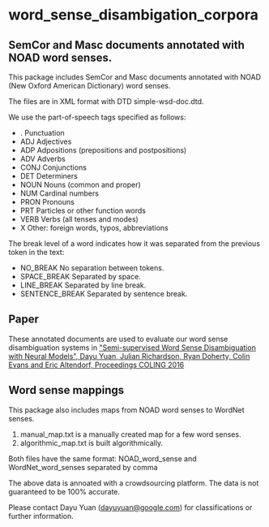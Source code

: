 # word_sense_disambigation_corpora

## SemCor and Masc documents annotated with NOAD word senses.

This package includes SemCor and Masc documents annotated with NOAD (New Oxford American Dictionary) word senses.

The files are in XML format with DTD simple-wsd-doc.dtd.

We use the part-of-speech tags specified as follows:
-  .         		Punctuation
-  ADJ       	Adjectives
-  ADP       	Adpositions (prepositions and postpositions)
-  ADV       	Adverbs
-  CONJ      	Conjunctions
-  DET       	Determiners
-  NOUN      	Nouns (common and proper)
-  NUM       	Cardinal numbers
-  PRON      	Pronouns
-  PRT       	Particles or other function words
-  VERB      	Verbs (all tenses and modes)
-  X         	Other: foreign words, typos, abbreviations

The break level of a word indicates how it was separated from the previous token in the text:

-  NO_BREAK 		No separation between tokens.
-  SPACE_BREAK		Separated by space.
-  LINE_BREAK 		Separated by line break.
-  SENTENCE_BREAK	Separated by sentence break.

## Paper

These annotated documents are used to evaluate our word sense disambiguation systems in
["Semi-supervised Word Sense Disambiguation with Neural Models", Dayu Yuan, Julian Richardson, Ryan Doherty, Colin Evans and Eric Altendorf, Proceedings COLING 2016](https://research.google.com/pubs/pub45729.html)

## Word sense mappings

This package also includes maps from NOAD word senses to WordNet senses.
1. manual_map.txt is a manually created map for a few word senses.
2. algorithmic_map.txt is built algorithmically.

Both files have the same format: 
NOAD_word_sense and WordNet_word_senses separated by comma

The above data is annoated with a crowdsourcing platform. The data is not guaranteed to be 100% accurate.

Please contact Dayu Yuan (dayuyuan@google.com) for classifications or further information.

